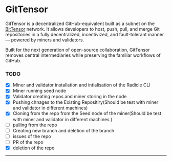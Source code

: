 # GitTensor

GitTensor is a decentralized GitHub-equivalent built as a subnet on the [BitTensor](https://bittensor.com) network. It allows developers to host, push, pull, and merge Git repositories in a fully decentralized, incentivized, and fault-tolerant manner — powered by miners and validators.

Built for the next generation of open-source collaboration, GitTensor removes central intermediaries while preserving the familiar workflows of GitHub.


### TODO
- [x] Miner and  validator installation  and intialisation of the Radicle CLI
- [x] Miner running seed node
- [x] Validator creating repos and miner storing in the node
- [x]  Pushing chnages to the Existing Repositiry(Should be test with miner and validator in different machines)
- [x]  Cloning from the repo from the Seed node of the miner(Should be test with miner and validator in different machines )
- [ ]  pulling from the repo
- [ ]  Creating new branch and deletion of the branch
- [ ]  issues of the repo
- [ ]  PR  of the repo
- [x]  deletion of the repo
---
